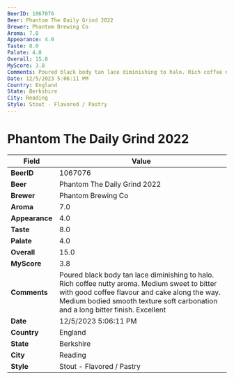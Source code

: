 ```yaml
---
BeerID: 1067076
Beer: Phantom The Daily Grind 2022
Brewer: Phantom Brewing Co
Aroma: 7.0
Appearance: 4.0
Taste: 8.0
Palate: 4.0
Overall: 15.0
MyScore: 3.8
Comments: Poured black body tan lace diminishing to halo. Rich coffee nutty aroma. Medium sweet to bitter with good coffee flavour and cake along the way. Medium bodied smooth texture soft carbonation and a long bitter finish. Excellent
Date: 12/5/2023 5:06:11 PM
Country: England
State: Berkshire
City: Reading
Style: Stout - Flavored / Pastry
---
```


# Phantom The Daily Grind 2022

| Field         | Value |
|---------------|-------|
| **BeerID** | 1067076 |
| **Beer** | Phantom The Daily Grind 2022 |
| **Brewer** | Phantom Brewing Co |
| **Aroma** | 7.0 |
| **Appearance** | 4.0 |
| **Taste** | 8.0 |
| **Palate** | 4.0 |
| **Overall** | 15.0 |
| **MyScore** | 3.8 |
| **Comments** | Poured black body tan lace diminishing to halo. Rich coffee nutty aroma. Medium sweet to bitter with good coffee flavour and cake along the way. Medium bodied smooth texture soft carbonation and a long bitter finish. Excellent  |
| **Date** | 12/5/2023 5:06:11 PM |
| **Country** | England |
| **State** | Berkshire |
| **City** | Reading |
| **Style** | Stout - Flavored / Pastry |
